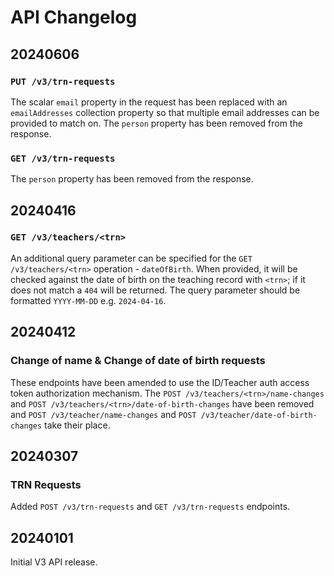 # API Changelog

## 20240606

### `PUT /v3/trn-requests`

The scalar `email` property in the request has been replaced with an `emailAddresses` collection property so that multiple email addresses can be provided to match on.
The `person` property has been removed from the response.

### `GET /v3/trn-requests`

The `person` property has been removed from the response.

## 20240416

### `GET /v3/teachers/<trn>`

An additional query parameter can be specified for the `GET /v3/teachers/<trn>` operation - `dateOfBirth`.
When provided, it will be checked against the date of birth on the teaching record with `<trn>`; if it does not match a `404` will be returned.
The query parameter should be formatted `YYYY-MM-DD` e.g. `2024-04-16`.


## 20240412

### Change of name & Change of date of birth requests

These endpoints have been amended to use the ID/Teacher auth access token authorization mechanism.
The `POST /v3/teachers/<trn>/name-changes` and `POST /v3/teachers/<trn>/date-of-birth-changes` have been removed and
`POST /v3/teacher/name-changes` and `POST /v3/teacher/date-of-birth-changes` take their place.


## 20240307

### TRN Requests

Added `POST /v3/trn-requests` and `GET /v3/trn-requests` endpoints.


## 20240101

Initial V3 API release.
